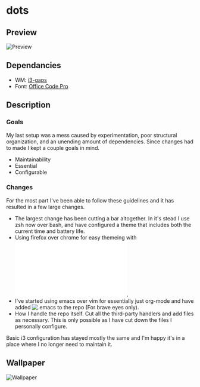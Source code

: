 # dots

## Preview

![Preview](https://imgur.com/5e1BRPX.png)

## Dependancies

* WM: [i3-gaps](https://github.com/Airblader/i3)
* Font: [Office Code Pro](https://github.com/nathco/Office-Code-Pro)

## Description

### Goals

My last setup was a mess caused by experimentation, poor structural organization, and an unending amount of dependencies. Since changes had to made I kept a couple goals in mind.

+ Maintainability
+ Essential
+ Configurable

### Changes

For the most part I've been able to follow these guidelines and it has resulted in a few large changes.

+ The largest change has been cutting a bar altogether. In it's stead I use zsh now over bash, and have configured a theme that includes both the current time and battery life.
+ Using firefox over chrome for easy themeing with ![.userChrome](.mozilla/firefox/chrome/userChrome.css).
+ I've started using emacs over vim for essentially just org-mode and have added ![.emacs](.emacs) to the repo (For brave eyes only).
+ How I handle the repo itself. Cut all the third-party handlers and add files as necessary. This is only possible as I have cut down the files I personally configure.

Basic i3 configuration has stayed mostly the same and I'm happy it's in a place where I no longer need to maintain it.

## Wallpaper

![Wallpaper](https://imgur.com/Pe0teoR.png)